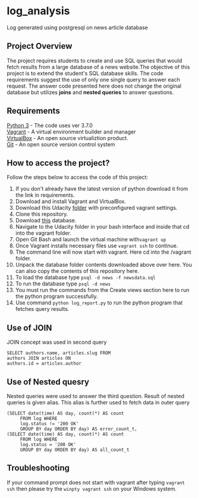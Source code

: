 # log_analysis
Log generated using postgresql on news article database

## Project Overview
The project requires students to create and use SQL queries that would fetch results from a large database of a news website.The objective of this project is to extend the student's SQL database skills. The code requirements suggest the use of only one  single query to answer each request. The answer code presented here does not change the original database but utilizes **joins** and **nested queries** to answer questions.

## Requirements

[Python 3](https://www.python.org/download/releases/3.0/) - The code uses ver 3.7.0\
[Vagrant](https://www.vagrantup.com/) - A virtual environment builder and manager\
[VirtualBox](https://www.virtualbox.org/) - An open source virtualiztion product.\
[Git](https://git-scm.com/) - An open source version control system


##  How to access the project?

Follow the steps below to access the code of this project:

 1. If you don't already have the latest version of python download it from the link in requirements.
 2. Download and install Vagrant and VirtualBox.
 3. Download this Udacity [folder](https://github.com/udacity/fullstack-nanodegree-vm) with preconfigured vagrant settings.
 4. Clone this repository.
 5. Download [this](https://d17h27t6h515a5.cloudfront.net/topher/2016/August/57b5f748_newsdata/newsdata.zip) database.
 6. Navigate to the Udacity folder in your bash interface and inside that cd into the vagrant folder.
 7. Open Git Bash and launch the virtual machine with`vagrant up`
 8. Once Vagrant installs necessary files use `vagrant ssh` to continue.
 9. The command line will now start with vagrant. Here cd into the /vagrant folder.
 10. Unpack the  database folder contents downloaded above over here. You can also copy the contents of this repository here.
 11.  To load the database type `psql -d news -f newsdata.sql`
 12. To run the database type `psql -d news`
 13. You must run the commands from the Create views section here to run the python program successfully.
 14. Use command `python log_report.py` to run the python program that fetches query results.

##  Use of JOIN

JOIN concept was used in second query

    SELECT authors.name, articles.slug FROM
    authors JOIN articles ON
    authors.id = articles.author

##  Use of Nested quesry

Nested queries were used to answer the third question. Result of nested queries is given alias.
This alias is further used to fetch data in outer query

    (SELECT date(time) AS day, count(*) AS count
         FROM log WHERE
         log.status != '200 OK'
         GROUP BY day ORDER BY day) AS error_count_t,
    (SELECT date(time) AS day, count(*) AS count
         FROM log WHERE
         log.status = '200 OK'
         GROUP BY day ORDER BY day) AS all_count_t

##  Troubleshooting
If your command prompt does not start with vagrant after typing `vagrant ssh` then please try the `winpty vagrant ssh` on your Windows system.
